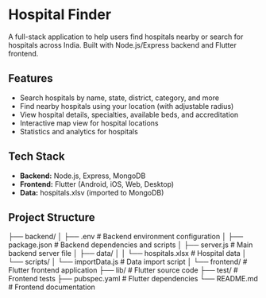 # Hospital Finder

A full-stack application to help users find hospitals nearby or search for hospitals across India. Built with Node.js/Express backend and Flutter frontend.

## Features
- Search hospitals by name, state, district, category, and more
- Find nearby hospitals using your location (with adjustable radius)
- View hospital details, specialties, available beds, and accreditation
- Interactive map view for hospital locations
- Statistics and analytics for hospitals

## Tech Stack
- **Backend:** Node.js, Express, MongoDB
- **Frontend:** Flutter (Android, iOS, Web, Desktop)
- **Data:** hospitals.xlsv (imported to MongoDB)

## Project Structure
├── backend/
│   ├── .env                 # Backend environment configuration
│   ├── package.json         # Backend dependencies and scripts
│   ├── server.js           # Main backend server file
│   ├── data/
│   │   └── hospitals.xlsx   # Hospital data 
│   └── scripts/
│       └── importData.js    # Data import script
│
└── frontend/               # Flutter frontend application
    ├── lib/               # Flutter source code
    ├── test/             # Frontend tests
    ├── pubspec.yaml      # Flutter dependencies
    └── README.md         # Frontend documentation